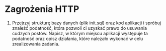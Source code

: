 # Zagrożenia HTTP

1. Przejrzyj strukturę bazy danych (plik init.sql) oraz kod aplikacji i spróbuj znaleźć podatność, która pozwoli ci uzyskać prawo do usuwania cudzych postów.
Napisz, w którym miejscu aplikacji występuje ta podatność oraz opisz działania, które należało wykonać w celu zrealizowania zadania. 
